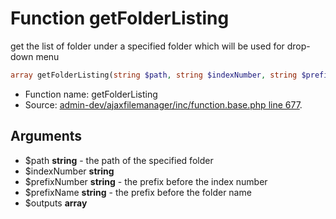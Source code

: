 Function getFolderListing
===========================

get the list of folder under a specified folder
which will be used for drop-down menu



```php
array getFolderListing(string $path, string $indexNumber, string $prefixNumber, string $prefixName, array $outputs)
```

* Function name: getFolderListing
* Source: [admin-dev/ajaxfilemanager/inc/function.base.php line 677](https://github.com/PrestaShop/PrestaShop/blob/1.5.5.0/admin-dev/ajaxfilemanager/inc/function.base.php#L677).

Arguments
---------

* $path **string** - the path of the specified folder
* $indexNumber **string**
* $prefixNumber **string** - the prefix before the index number
* $prefixName **string** - the prefix before the folder name
* $outputs **array**

